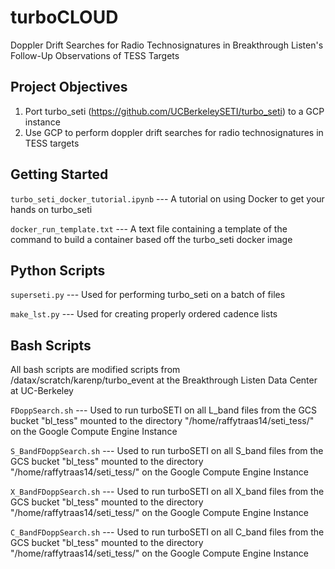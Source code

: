 # turboCLOUD
Doppler Drift Searches for Radio Technosignatures in Breakthrough Listen's Follow-Up Observations of TESS Targets

## Project Objectives
1. Port turbo_seti (https://github.com/UCBerkeleySETI/turbo_seti) to a GCP instance
2. Use GCP to perform doppler drift searches for radio technosignatures in TESS targets

## Getting Started

`turbo_seti_docker_tutorial.ipynb` --- A tutorial on using Docker to get your hands on turbo_seti

`docker_run_template.txt` --- A text file containing a template of the command to build a container based off the turbo_seti docker image 


## Python Scripts

`superseti.py` --- Used for performing turbo_seti on a batch of files

`make_lst.py`  --- Used for creating properly ordered cadence lists



## Bash Scripts
All bash scripts are modified scripts from /datax/scratch/karenp/turbo_event at the Breakthrough Listen Data Center at UC-Berkeley

`FDoppSearch.sh` --- Used to run turboSETI on all L_band files from the GCS bucket "bl_tess" mounted to the directory "/home/raffytraas14/seti_tess/" on the Google Compute Engine Instance

`S_BandFDoppSearch.sh` --- Used to run turboSETI on all S_band files from the GCS bucket "bl_tess" mounted to the directory "/home/raffytraas14/seti_tess/" on the Google Compute Engine Instance

`X_BandFDoppSearch.sh` --- Used to run turboSETI on all X_band files from the GCS bucket "bl_tess" mounted to the directory "/home/raffytraas14/seti_tess/" on the Google Compute Engine Instance

`C_BandFDoppSearch.sh` --- Used to run turboSETI on all C_band files from the GCS bucket "bl_tess" mounted to the directory "/home/raffytraas14/seti_tess/" on the Google Compute Engine Instance
